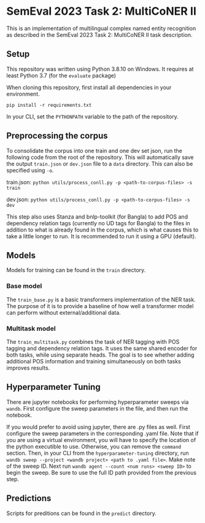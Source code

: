 # SemEval 2023 Task 2: MultiCoNER II
This is an implementation of multilingual complex named entity recognition as described in the SemEval 2023 Task 2: MultiCoNER II task description.

## Setup
This repository was written using Python 3.8.10 on Windows. It requires at least Python 3.7 (for the `evaluate` package)

When cloning this repository, first install all dependencies in your environment.

`pip install -r requirements.txt`

In your CLI, set the `PYTHONPATH` variable to the path of the repository.

## Preprocessing the corpus
To consolidate the corpus into one train and one dev set json, run the following code from the root of the repository. This will automatically save the output `train.json` or `dev.json` file to a `data` directory. This can also be specified using `-o`.

train.json: `python utils/process_conll.py -p <path-to-corpus-files> -s train`

dev.json:   `python utils/process_conll.py -p <path-to-corpus-files> -s dev`

This step also uses Stanza and bnlp-toolkit (for Bangla) to add POS and dependency relation tags (currently no UD tags for Bangla) to the files in addition to what is already found in the corpus, which is what causes this to take a little longer to run. It is recommended to run it using a GPU (default).

## Models
Models for training can be found in the `train` directory.

### Base model
The `train_base.py` is a basic transformers implementation of the NER task. The purpose of it is to provide a baseline of how well a transformer model can perform without external/additional data.

### Multitask model
The `train_multitask.py` combines the task of NER tagging with POS tagging and dependency relation tags. It uses the same shared encoder for both tasks, while using separate heads. The goal is to see whether adding additional POS information and training simultaneously on both tasks improves results.

## Hyperparameter Tuning
There are jupyter notebooks for performing hyperparameter sweeps via `wandb`. First configure the sweep parameters in the file, and then run the notebook.

If you would prefer to avoid using jupyter, there are .py files as well. First configure the sweep parameters in the corresponding .yaml file. Note that if you are using a virtual environment, you will have to specify the location of the python executible to use. Otherwise, you can remove the `command` section. Then, in your CLI from the `hyperparameter-tuning` directory, run `wandb sweep --project <wandb project> <path to .yaml file>`. Make note of the sweep ID. Next run `wandb agent --count <num runs> <sweep ID>` to begin the sweep. Be sure to use the full ID path provided from the previous step.

## Predictions
Scripts for preditions can be found in the `predict` directory.

